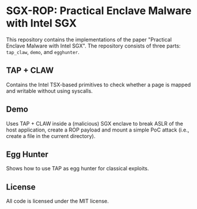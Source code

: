 # SGX-ROP: Practical Enclave Malware with Intel SGX

This repository contains the implementations of the paper "Practical Enclave Malware with Intel SGX". 
The repository consists of three parts: `tap_claw`, `demo`, and `egghunter`. 

## TAP + CLAW

Contains the Intel TSX-based primitives to check whether a page is mapped and writable without using syscalls. 

## Demo

Uses TAP + CLAW inside a (malicious) SGX enclave to break ASLR of the host application, create a ROP payload and mount a simple PoC attack (i.e., create a file in the current directory). 

## Egg Hunter

Shows how to use TAP as egg hunter for classical exploits. 


## License

All code is licensed under the MIT license.
